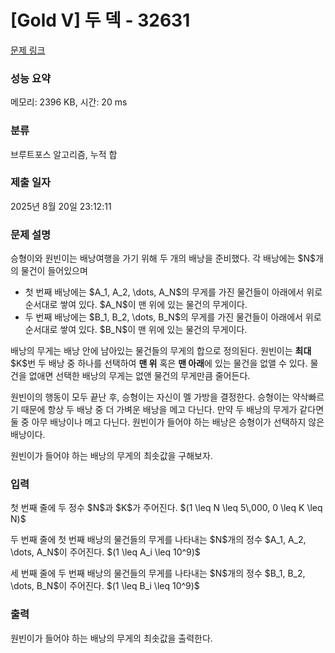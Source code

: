 # [Gold V] 두 덱 - 32631 

[문제 링크](https://www.acmicpc.net/problem/32631) 

### 성능 요약

메모리: 2396 KB, 시간: 20 ms

### 분류

브루트포스 알고리즘, 누적 합

### 제출 일자

2025년 8월 20일 23:12:11

### 문제 설명

<p>승형이와 원빈이는 배낭여행을 가기 위해 두 개의 배낭을 준비했다. 각 배낭에는 $N$개의 물건이 들어있으며</p>

<ul>
	<li>첫 번째 배낭에는 $A_1, A_2, \dots, A_N$의 무게를 가진 물건들이 아래에서 위로 순서대로 쌓여 있다. $A_N$이 맨 위에 있는 물건의 무게이다.</li>
	<li>두 번째 배낭에는 $B_1, B_2, \dots, B_N$의 무게를 가진 물건들이 아래에서 위로 순서대로 쌓여 있다. $B_N$이 맨 위에 있는 물건의 무게이다.</li>
</ul>

<p>배낭의 무게는 배낭 안에 남아있는 물건들의 무게의 합으로 정의된다. 원빈이는 <strong>최대</strong> $K$번 두 배낭 중 하나를 선택하여 <strong>맨 위</strong> 혹은 <strong>맨 아래</strong>에 있는 물건을 없앨 수 있다. 물건을 없애면 선택한 배낭의 무게는 없앤 물건의 무게만큼 줄어든다.</p>

<p>원빈이의 행동이 모두 끝난 후, 승형이는 자신이 멜 가방을 결정한다. 승형이는 약삭빠르기 때문에 항상 두 배낭 중 더 가벼운 배낭을 메고 다닌다. 만약 두 배낭의 무게가 같다면 둘 중 아무 배낭이나 메고 다닌다. 원빈이가 들어야 하는 배낭은 승형이가 선택하지 않은 배낭이다.</p>

<p>원빈이가 들어야 하는 배낭의 무게의 최솟값을 구해보자.</p>

### 입력 

 <p>첫 번째 줄에 두 정수 $N$과 $K$가 주어진다. $(1 \leq N \leq 5\,000, 0 \leq K \leq N)$</p>

<p>두 번째 줄에 첫 번째 배낭의 물건들의 무게를 나타내는 $N$개의 정수 $A_1, A_2, \dots, A_N$이 주어진다. $(1 \leq A_i \leq 10^9)$</p>

<p>세 번째 줄에 두 번째 배낭의 물건들의 무게를 나타내는 $N$개의 정수 $B_1, B_2, \dots, B_N$이 주어진다. $(1 \leq B_i \leq 10^9)$</p>

### 출력 

 <p>원빈이가 들어야 하는 배낭의 무게의 최솟값을 출력한다.</p>

